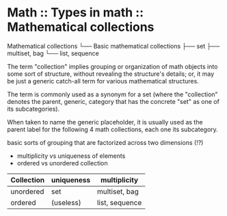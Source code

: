 # Math :: Types in math :: Mathematical collections

Mathematical collections
└── Basic mathematical collections
    ├── set
    ├── multiset, bag
    └── list, sequence


The term "collection" implies grouping or organization of math objects into some sort of structure, without revealing the structure's details; or, it may be just a generic catch-all term for various mathematical structures.

The term is commonly used as a synonym for a set (where the "collection" denotes the parent, generic, category that has the concrete "set" as one of its subcategories).

When taken to name the generic placeholder, it is usually used as the parent label for the following 4 math collections, each one its subcategory.

basic sorts of grouping that are factorized across two dimensions (!?)
- multiplicity vs uniqueness of elements
- ordered vs unordered collection

Collection | uniqueness   | multiplicity
-----------|--------------|---------------
unordered  | set          | multiset, bag
ordered    | (useless)    | list, sequence
